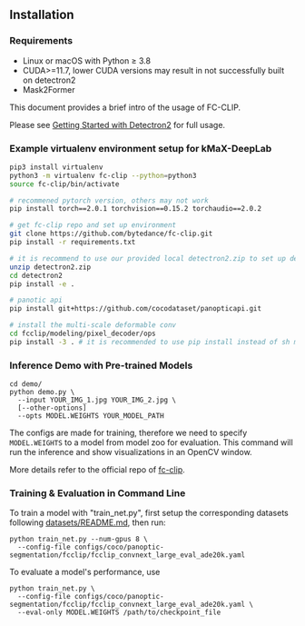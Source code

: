 ## Installation

### Requirements
- Linux or macOS with Python ≥ 3.8
- CUDA>=11.7, lower CUDA versions may result in not successfully built on detectron2
- Mask2Former

This document provides a brief intro of the usage of FC-CLIP.

Please see [Getting Started with Detectron2](https://github.com/facebookresearch/detectron2/blob/master/GETTING_STARTED.md) for full usage.

### Example virtualenv environment setup for kMaX-DeepLab
```bash
pip3 install virtualenv
python3 -m virtualenv fc-clip --python=python3
source fc-clip/bin/activate

# recommened pytorch version, others may not work
pip install torch==2.0.1 torchvision==0.15.2 torchaudio==2.0.2

# get fc-clip repo and set up environment
git clone https://github.com/bytedance/fc-clip.git
pip install -r requirements.txt

# it is recommend to use our provided local detectron2.zip to set up detectron2
unzip detectron2.zip
cd detectron2
pip install -e .

# panotic api
pip install git+https://github.com/cocodataset/panopticapi.git

# install the multi-scale deformable conv
cd fcclip/modeling/pixel_decoder/ops
pip install -3 . # it is recommended to use pip install instead of sh make.sh which does not work any more.

```

### Inference Demo with Pre-trained Models

```
cd demo/
python demo.py \
  --input YOUR_IMG_1.jpg YOUR_IMG_2.jpg \
  [--other-options]
  --opts MODEL.WEIGHTS YOUR_MODEL_PATH
```
The configs are made for training, therefore we need to specify `MODEL.WEIGHTS` to a model from model zoo for evaluation.
This command will run the inference and show visualizations in an OpenCV window.

More details refer to the official repo of [fc-clip](https://github.com/bytedance/fc-clip.git).


### Training & Evaluation in Command Line

To train a model with "train_net.py", first
setup the corresponding datasets following
[datasets/README.md](https://github.com/bytedance/fc-clip/blob/main/datasets/README.md),
then run:
```
python train_net.py --num-gpus 8 \
  --config-file configs/coco/panoptic-segmentation/fcclip/fcclip_convnext_large_eval_ade20k.yaml
```


To evaluate a model's performance, use
```
python train_net.py \
  --config-file configs/coco/panoptic-segmentation/fcclip/fcclip_convnext_large_eval_ade20k.yaml \
  --eval-only MODEL.WEIGHTS /path/to/checkpoint_file
```
